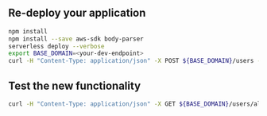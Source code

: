 
## Re-deploy your application
```bash
npm install
npm install --save aws-sdk body-parser
serverless deploy --verbose
export BASE_DOMAIN=<your-dev-endpoint>
curl -H "Content-Type: application/json" -X POST ${BASE_DOMAIN}/users -d '{"userId": "alexdebrie1", "name": "Alex DeBrie"}'
```

## Test the new functionality
```bash
curl -H "Content-Type: application/json" -X GET ${BASE_DOMAIN}/users/alexdebrie1
```
